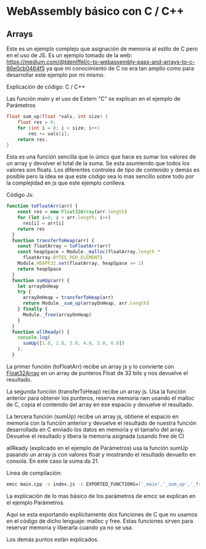 # WebAssembly básico con C / C++

## Arrays

Este es un ejemplo complejo que asignación de memoria al estilo de C pero en el uso de JS. Es un ejemplo tomado de la web: https://medium.com/@tdeniffel/c-to-webassembly-pass-and-arrays-to-c-86e0cb0464f5 ya que mi conocimiento de C no era tan amplio como para desarrollar este ejemplo por mi mismo.

Explicación de código: C / C++

Las función main y el uso de Extern "C" se explican en el ejemplo de Parámetros

```c
float sum_up(float *vals, int size) {
    float res = 0;
    for (int i = 0; i < size; i++)
        res += vals[i];
    return res;
}
```

Esta es una función sencilla que lo único que hace es sumar los valores de un array y devolver el total de la suma. Se esta asumiendo que todos los valores son floats. Los diferentes controles de tipo de contenido y demás es posible pero la idea se que este código sea lo mas sencillo sobre todo por la complejidad en js que este ejemplo conlleva.



Código Js: 

```javascript
function toFloatArr(arr) {
    const res = new Float32Array(arr.length)
    for (let i=0; i < arr.length; i++)
      res[i] = arr[i]
    return res
  }
  function transferToHeap(arr) {
    const floatArray = toFloatArr(arr)
    const heapSpace = Module._malloc(floatArray.length *
      floatArray.BYTES_PER_ELEMENT)
    Module.HEAPF32.set(floatArray, heapSpace >> 2)
    return heapSpace
  }
  function sumUp(arr) {
    let arrayOnHeap
    try {
      arrayOnHeap = transferToHeap(arr)
      return Module._sum_up(arrayOnHeap, arr.length)
    } finally {
      Module._free(arrayOnHeap)
    }
  }
  function allReady() {
    console.log(
      sumUp([1.0, 2.0, 3.0, 4.0, 5.0, 6.0])
    );
  }
```

La primer función (toFloatArr) recibe un array js y lo convierte con [Float32Array](https://developer.mozilla.org/es/docs/Web/JavaScript/Reference/Global_Objects/Float32Array) en un array de punteros Float de 32 bits y nos devuelve el resultado.

La segunda función (transferToHeap) recibe un array js. Usa la función anterior para obtener los punteros, reserva memoria ram usando el malloc de C, copia el contenido del array en ese espacio y devuelve el resultado.

La tercera función (sumUp) recibe un array js, obtiene el espacio en memoria con la función anterior y devuelve el resultado de nuestra función desarrollada en C enviado los datos en memoria y el tamaño del array. Devuelve el resultado y libera la memoria asignada (usando free de C)

allReady (explicado en el ejemplo de Parámetros) usa la función sumUp pasando un array js con valores float y mostrando el resultado devuelto en consola. En este caso la suma da 21.

Linea de compilación:

```bash
emcc main.cpp -o index.js -s EXPORTED_FUNCTIONS=['_main','_sum_up','_free','_malloc'] -s EXTRA_EXPORTED_RUNTIME_METHODS=['ccall','cwrap']  -s WASM=1 -Oz
```

La explicación de lo mas básico de los parámetros de emcc se explican en el ejemplo Parámetros.

Aquí se esta exportando explícitamente dos funciones de C que no usamos en el código de dicho lenguaje: malloc y free. Estas funciones sirven para reservar memoria y liberarla cuando ya no se usa.

Los demás puntos están explicados.

